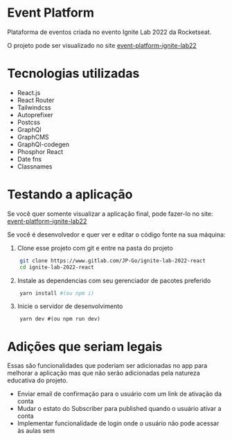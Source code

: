 # Event Platform

Plataforma de eventos criada no evento Ignite Lab 2022 da Rocketseat.

O projeto pode ser visualizado no site [event-platform-ignite-lab22](https://event-platform-ignite-lab22.vercel.app/)

# Tecnologias utilizadas

- React.js
- React Router
- Tailwindcss
- Autoprefixer
- Postcss
- GraphQl
- GraphCMS
- GraphQl-codegen
- Phosphor React
- Date fns
- Classnames

# Testando a aplicação

Se você quer somente visualizar a aplicação final, pode fazer-lo no site:
[event-platform-ignite-lab22](https://event-platform-ignite-lab22.vercel.app/)

Se você é desenvolvedor e quer ver e editar o código fonte na sua máquina:

1. Clone esse projeto com git e entre na pasta do projeto
```bash
	git clone https://www.gitlab.com/JP-Go/ignite-lab-2022-react
	cd ignite-lab-2022-react
```
2. Instale as dependencias com seu gerenciador de pacotes preferido
```bash
	yarn install #(ou npm i)
```
3. Inicie o servidor de desenvolvimento 
```
	yarn dev #(ou npm run dev)
```

# Adições que seriam legais

Essas são funcionalidades que poderiam ser adicionadas no app para melhorar a 
aplicação mas que não serão adicionadas pela natureza educativa do projeto.

- Enviar email de confirmação para o usuário com um link de ativação da conta
- Mudar o estato do Subscriber para published quando o usuário ativar a conta
- Implementar funcionalidade de login onde o usuário não pode acessar às aulas
sem 
